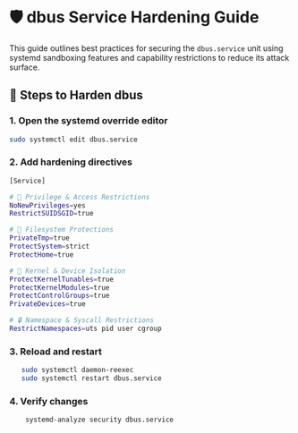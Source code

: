 # 🛡️ dbus Service Hardening Guide

This guide outlines best practices for securing the `dbus.service` unit using systemd sandboxing features and capability restrictions to reduce its attack surface.

## 🔧 Steps to Harden dbus

### 1. Open the systemd override editor
```bash
sudo systemctl edit dbus.service
``` 
### 2. Add hardening directives 
```bash 
[Service]

# 🛑 Privilege & Access Restrictions
NoNewPrivileges=yes
RestrictSUIDSGID=true

# 📁 Filesystem Protections
PrivateTmp=true
ProtectSystem=strict
ProtectHome=true

# 🧠 Kernel & Device Isolation
ProtectKernelTunables=true
ProtectKernelModules=true
ProtectControlGroups=true
PrivateDevices=true

# 🔒 Namespace & Syscall Restrictions
RestrictNamespaces=uts pid user cgroup

```

### 3. Reload and restart 
 ```bash 
    sudo systemctl daemon-reexec
    sudo systemctl restart dbus.service
```

### 4. Verify changes 
```bash 
    systemd-analyze security dbus.service
``` 
